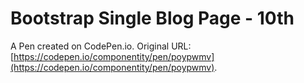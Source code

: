 # Bootstrap Single Blog Page - 10th

A Pen created on CodePen.io. Original URL: [https://codepen.io/componentity/pen/poypwmv](https://codepen.io/componentity/pen/poypwmv).


